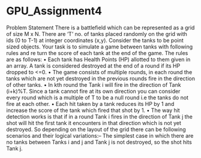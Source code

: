 # GPU_Assignment4

 Problem Statement
 There is a battlefield which can be represented as a grid of size M x N.
 There are ‘T’ no. of tanks placed randomly on the grid with ids (0 to T-1)
 at integer coordinates (x,y). Consider the tanks to be point sized objects.
 Your task is to simulate a game between tanks with following rules and re
turn the score of each tank at the end of the game.
 The rules are as follows:
 • Each tank has Health Points (HP) allotted to them given in an array. A
 tank is considered destroyed at the end of a round if its HP dropped to
 <=0.
 • The game consists of multiple rounds, in each round the tanks which are
 not yet destroyed in the previous rounds fire in the direction of other
 tanks.
 • In kth round the Tank i will fire in the direction of Tank (i+k)%T. Since
 a tank cannot fire at its own direction you can consider every round which
 is a multiple of T to be a null round i.e the tanks do not fire at each other.
 • Each hit taken by a tank reduces its HP by 1 and increase the score of
 the tank which fired that shot by 1.
 • The way hit detection works is that if in a round Tank i fires in the
 direction of Tank j the shot will hit the first tank it encounters in that
 direction which is not yet destroyed. So depending on the layout of the
 grid there can be following scenarios and their logical variations:– The simplest case in which there are no tanks between Tanks i and j
 and Tank j is not destroyed, so the shot hits Tank j.
